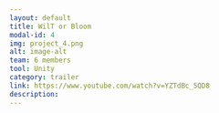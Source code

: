 ```yaml
---
layout: default
title: WilT or Bloom
modal-id: 4
img: project_4.png
alt: image-alt
team: 6 members
tool: Unity
category: trailer
link: https://www.youtube.com/watch?v=YZTdBc_5QD8
description: 
---
```

